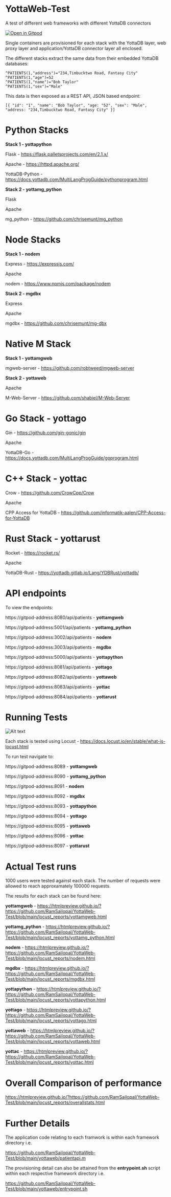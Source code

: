 # YottaWeb-Test

A test of different web frameworks with different YottaDB connectors

[![Open in Gitpod](https://gitpod.io/button/open-in-gitpod.svg)](https://gitpod.io/#https://github.com/RamSailopal/YottaWeb-Test)

Single containers are provisioned for each stack with the YottaDB layer, web proxy layer and application/YottaDB connector layer all enclosed.

The different stacks extract the same data from their embedded YottaDB databases:

    ^PATIENTS(1,"address")="234,Timbucktwo Road, Fantasy City"
    ^PATIENTS(1,"age")=52
    ^PATIENTS(1,"name")="Bob Taylor"
    ^PATIENTS(1,"sex")="Male"
    
    
 This data is then exposed as a REST API, JSON based endpoint:
 
    [{ "id": "1", "name": "Bob Taylor", "age: "52", "sex": "Male", "address: "234,Timbucktwo Road, Fantasy City" }]



# Python Stacks

**Stack 1 - yottapython**

Flask - https://flask.palletsprojects.com/en/2.1.x/

Apache - https://httpd.apache.org/

YottaDB-Python - https://docs.yottadb.com/MultiLangProgGuide/pythonprogram.html

**Stack  2 - yottamg_python**

Flask

Apache

mg_python - https://github.com/chrisemunt/mg_python


# Node Stacks

**Stack 1 - nodem**

Express - https://expressjs.com/

Apache

nodem - https://www.npmjs.com/package/nodem

**Stack 2 - mgdbx**

Express

Apache

mgdbx - https://github.com/chrisemunt/mg-dbx


# Native M Stack 

**Stack 1 - yottamgweb**

mgweb-server - https://github.com/robtweed/mgweb-server

**Stack 2 - yottaweb**

Apache

M-Web-Server - https://github.com/shabiel/M-Web-Server

# Go Stack - yottago

Gin - https://github.com/gin-gonic/gin

Apache

YottaDB-Go - https://docs.yottadb.com/MultiLangProgGuide/goprogram.html

# C++ Stack - yottac

Crow - https://github.com/CrowCpp/Crow

Apache

CPP Access for YottaDB - https://github.com/informatik-aalen/CPP-Access-for-YottaDB

# Rust Stack - yottarust

Rocket - https://rocket.rs/

Apache

YottaDB-Rust - https://yottadb.gitlab.io/Lang/YDBRust/yottadb/

# API endpoints

To view the endpoints:

https://gitpod-address:8080/api/patients - **yottamgweb**

https://gitpod-address:5001/api/patients - **yottamg_python**
    
https://gitpod-address:3002/api/patients - **nodem**
    
https://gitpod-address:3003/api/patients - **mgdbx**
    
https://gitpod-address:5000/api/patients - **yottapython**
    
https://gitpod-address:8081/api/patients - **yottago**

https://gitpod-address:8082/api/patients - **yottaweb**

https://gitpod-address:8083/api/patients - **yottac**

https://gitpod-address:8084/api/patients - **yottarust**

# Running Tests

![Alt text](locust.JPG?raw=true "Locust")

Each stack is tested using Locust - https://docs.locust.io/en/stable/what-is-locust.html

To run test navigate to:

https://gitpod-address:8089 - **yottamgweb**
    
https://gitpod-address:8090 - **yottamg_python**
    
https://gitpod-address:8091 - **nodem**
    
https://gitpod-address:8092 - **mgdbx**
    
https://gitpod-address:8093 - **yottapython**
    
https://gitpod-address:8094 - **yottago**

https://gitpod-address:8095 - **yottaweb**

https://gitpod-address:8096 - **yottac**

https://gitpod-address:8097 - **yottarust**

# Actual Test runs

1000 users were tested against each stack. The number of requests were allowed to reach approxamately 100000 requests.

The results for each stack can be found here:

**yottamgweb** - https://htmlpreview.github.io/?https://github.com/RamSailopal/YottaWeb-Test/blob/main/locust_reports/yottamgweb.html

**yottamg_python** - https://htmlpreview.github.io/?https://github.com/RamSailopal/YottaWeb-Test/blob/main/locust_reports/yottamg_python.html

**nodem** - https://htmlpreview.github.io/?https://github.com/RamSailopal/YottaWeb-Test/blob/main/locust_reports/nodem.html

**mgdbx** - https://htmlpreview.github.io/?https://github.com/RamSailopal/YottaWeb-Test/blob/main/locust_reports/mgdbx.html

**yottapython** - https://htmlpreview.github.io/?https://github.com/RamSailopal/YottaWeb-Test/blob/main/locust_reports/yottapython.html

**yottago** - https://htmlpreview.github.io/?https://github.com/RamSailopal/YottaWeb-Test/blob/main/locust_reports/yottago.html

**yottaweb** - https://htmlpreview.github.io/?https://github.com/RamSailopal/YottaWeb-Test/blob/main/locust_reports/yottaweb.html

**yottac** - https://htmlpreview.github.io/?https://github.com/RamSailopal/YottaWeb-Test/blob/main/locust_reports/yottac.html

# Overall Comparison of performance

https://htmlpreview.github.io/?https://github.com/RamSailopal/YottaWeb-Test/blob/main/locust_reports/overallstats.html

# Further Details

The application code relating to each framwork is within each framework directory i.e.

https://github.com/RamSailopal/YottaWeb-Test/blob/main/yottaweb/patientapi.m

The provisioning detail can also be attained from the **entrypoint.sh** script within each respective framework directory i.e.

https://github.com/RamSailopal/YottaWeb-Test/blob/main/yottaweb/entrypoint.sh

